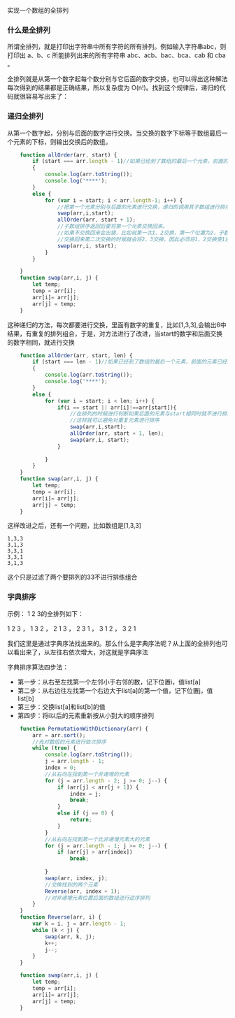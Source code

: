 实现一个数组的全排列

### 什么是全排列

所谓全排列，就是打印出字符串中所有字符的所有排列。例如输入字符串abc，则打印出 a、b、c 所能排列出来的所有字符串 abc、acb、bac、bca、cab 和 cba 。

全排列就是从第一个数字起每个数分别与它后面的数字交换，也可以得出这种解法每次得到的结果都是正确结果，所以复杂度为 O(n!)。找到这个规律后，递归的代码就很容易写出来了：

### 递归全排列
从第一个数字起，分别与后面的数字进行交换。当交换的数字下标等于数组最后一个元素的下标，则输出交换后的数组。

```javascript
    function allOrder(arr, start) {
        if (start === arr.length - 1)//如果已经到了数组的最后一个元素，前面的元素已经排好，输出。
        {
            console.log(arr.toString());
            console.log('****');
        }
        else {
            for (var i = start; i < arr.length-1; i++) {
                //把第一个元素分别与后面的元素进行交换，递归的调用其子数组进行排序
                swap(arr,i,start);
                allOrder(arr, start + 1);
                //子数组排序返回后要将第一个元素交换回来。  
                //如果不交换回来会出错，比如说第一次1、2交换，第一个位置为2，子数组排序返回后如果不将1、2
                //交换回来第二次交换的时候就会将2、3交换，因此必须将1、2交换使1还是在第一个位置 
                swap(arr,i, start);
            }
        }

    }
    function swap(arr,i, j) {
        let temp;
        temp = arr[i];
        arr[i]= arr[j];
        arr[j] = temp;
    }
```
这种递归的方法，每次都要进行交换，里面有数字的重复，比如[1,3,3],会输出6中结果，有重复的排列组合，于是，对方法进行了改进，当start的数字和后面交换的数字相同，就进行交换

```javascript
    function allOrder(arr, start, len) {
        if (start === len - 1)//如果已经到了数组的最后一个元素，前面的元素已经排好，输出。
        {
            console.log(arr.toString());
            console.log('****');
        }
        else {
            for (var i = start; i < len; i++) {
                if(i == start || arr[i]!==arr[start]){
                    //在排列的时候进行判断如果后面的元素与start相同时就不进行排序。
                    //这样就可以避免对重复元素进行排序
                    swap(arr,i,start);
                    allOrder(arr, start + 1, len);
                    swap(arr,i, start);
                }
            
            }
        }
    }
    function swap(arr,i, j) {
        let temp;
        temp = arr[i];
        arr[i]= arr[j];
        arr[j] = temp;
    }
```
这样改进之后，还有一个问题，比如数组是[1,3,3]
```
1,3,3
3,1,3
3,3,1
3,3,1
3,1,3
```
这个只是过滤了两个要排列的33不进行排练组合

### 字典排序

示例： 1 2 3的全排列如下：

1 2 3 ， 1 3 2 ， 2 1 3 ， 2 3 1 ， 3 1 2 ， 3 2 1

我们这里是通过字典序法找出来的。那么什么是字典序法呢？从上面的全排列也可以看出来了，从左往右依次增大，对这就是字典序法

字典排序算法四步法：
- 第一步：从右至左找第一个左邻小于右邻的数，记下位置i，值list[a]
- 第二步：从右边往左找第一个右边大于list[a]的第一个值，记下位置j，值list[b] 
- 第三步：交换list[a]和list[b]的值
- 第四步：将i以后的元素重新按从小到大的顺序排列

```javascript
    function PermutationWithDictionary(arr) {
        arr = arr.sort();
        //先对数组的元素进行依次排序
        while (true) {
            console.log(arr.toString());
            j = arr.length - 1;
            index = 0;
            //从右向左找到第一个非递增的元素
            for (j = arr.length - 2; j >= 0; j--) {
                if (arr[j] < arr[j + 1]) {
                    index = j;
                    break;
                }
                else if (j == 0) {
                    return;
                }
            }
            //从右向左找到第一个比非递增元素大的元素
            for (j = arr.length - 1; j >= 0; j--) {
                if (arr[j] > arr[index])
                    break;
                
            }
            swap(arr, index, j);
            //交换找到的两个元素
            Reverse(arr, index + 1);
            //对非递增元素位置后面的数组进行逆序排列
        }
    }
    function Reverse(arr, i) {
        var k = i, j = arr.length - 1;
        while (k < j) {
            swap(arr, k, j);
            k++;
            j--;
        }
    }

    function swap(arr,i, j) {
        let temp;
        temp = arr[i];
        arr[i]= arr[j];
        arr[j] = temp;
    }
```